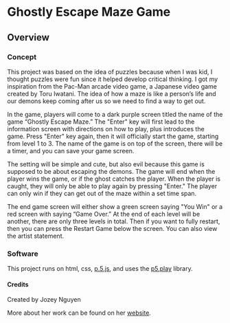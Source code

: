 # Ghostly Escape Maze Game #

## Overview ##

### Concept ###
This project was based on the idea of puzzles because when I was kid, I thought puzzles were fun since it helped develop critical thinking. I got my inspiration from the Pac-Man arcade video game, a Japanese video game created by Toru Iwatani. The idea of how a maze is like a person’s life and our demons keep coming after us so we need to find a way to get out.

In the game, players will come to a dark purple screen titled the name of the game “Ghostly Escape Maze.” The "Enter" key will first lead to the information screen with directions on how to play, plus introduces the game. Press "Enter" key again, then it will officially start the game, starting from level 1 to 3. The name of the game is on top of the screen, there will be a timer, and you can save your game screen.

 The setting will be simple and cute, but also evil because this game is supposed to be about escaping the demons. The game will end when the player wins the game, or if the ghost catches the player. When the player is caught, they will only be able to play again by pressing "Enter." The player can only win if they can get out of the maze within a set time span.

The end game screen will either show a green screen saying "You Win" or a red screen with saying “Game Over.” At the end of each level will be another, there are only three levels in total. Then if you want to fully restart, then you can press the Restart Game below the screen. You can also view the artist statement.

### Software ###
This project runs on html, css, [p.5.js](https://p5js.org/), and uses the [p5.play](http://molleindustria.github.io/p5.play/) library.


#### Credits ####
Created by Jozey Nguyen

More about her work can be found on her [website](https://joko28.github.io/portfolio/index.html).
